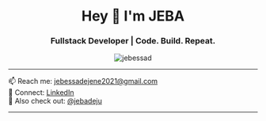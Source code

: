 <h1 align="center">Hey 👋 I'm JEBA</h1>
<h3 align="center">Fullstack Developer | Code. Build. Repeat.</h3>

<p align="center">
  <img src="https://komarev.com/ghpvc/?username=jebessad&label=Profile%20views&color=0e75b6&style=flat" alt="jebessad" />
</p>

---

📫 Reach me: [jebessadejene2021@gmail.com](mailto:jebessadejene2021@gmail.com)  
🔗 Connect: [LinkedIn](https://linkedin.com/in/jebessad)  
👥 Also check out: [@jebadeju](https://github.com/jebadeju)

---
